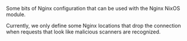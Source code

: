 Some bits of Nginx configuration that can be used with the Nginx NixOS module.

Currently, we only define some Nginx locations that drop the connection when
requests that look like malicious scanners are recognized.
